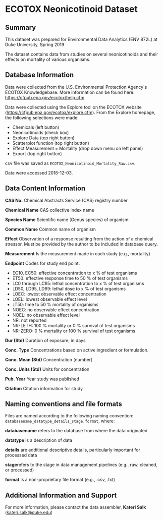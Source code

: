 # ECOTOX Neonicotinoid Dataset


## Summary
This dataset was prepared for Environmental Data Analytics (ENV 872L) at Duke University, Spring 2019

The dataset contains data from studies on several neonicotinoids and their effects on mortality of various organisms. 

## Database Information
Data were collected from the U.S. Environmental Protection Agency's ECOTOX Knowledgebase. More information can be found here: https://cfpub.epa.gov/ecotox/help.cfm

Data were collected using the Explore tool on the ECOTOX website (https://cfpub.epa.gov/ecotox/explore.cfm).
From the Explore homepage, the following selections were made: 
* Chemicals (left button)
* Neonicotinoids (check box)
* Explore Data (top right button)
* Scatterplot function (top right button)
* Effect Measurement = Mortality (drop down menu on left panel)
* Export (top right button)

csv file was saved as `ECOTOX_Neonicotinoid_Mortality_Raw.csv`. 

Data were accessed 2018-12-03.

## Data Content Information
**CAS No.** Chemical Abstracts Service (CAS) registry number

**Chemical Name** CAS collective index name

**Species Name** Scientific name (Genus species) of organism

**Common Name** Common name of organism

**Effect** Observation of a response resulting from the action of a chemical stressor. Must be provided by the author to be included in database query.

**Measurement** Is the measurement made in each study (e.g., mortality)

**Endpoint** Codes for study end point. 
* EC10, EC50: effective concentration to x % of test organisms
* ET50: effective response time to 50 % of test organisms
* LC0 through LC95: lethal concentration to x % of test organisms
* LD50, LD95, LD99: lethal dose to x % of test organisms
* LOEC: lowest observable effect concentration
* LOEL: lowest observable effect level
* LT50: time to 50 % mortality of organisms
* NOEC: no observable effect concentration
* NOEL: no observable effect level
* NR: not reported
* NR-LETH: 100 % mortality or 0 % survival of test organisms
* NR-ZERO: 0 % mortality or 100 % survival of test organisms

**Dur (Std)** Duration of exposure, in days

**Conc. Type** Concentrations based on active ingredient or formulation.

**Conc. Mean (Std)** Concentration (number)

**Conc. Units (Std)** Units for concentration

**Pub. Year** Year study was published

**Citation** Citation information for study

## Naming conventions and file formats
Files are named according to the following naming convention: `databasename_datatype_details_stage.format`, where: 

**databasename** refers to the database from where the data originated

**datatype** is a description of data 

**details** are additional descriptive details, particularly important for processed data 

**stage**refers to the stage in data management pipelines (e.g., raw, cleaned, or processed)

**format** is a non-proprietary file format (e.g., .csv, .txt)

## Additional Information and Support
For more information, please contact the data assembler, **Kateri Salk** (kateri.salk@duke.edu)